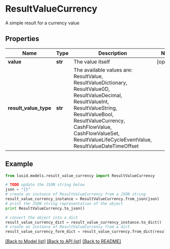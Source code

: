 # ResultValueCurrency

A simple result for a currency value

## Properties
Name | Type | Description | Notes
------------ | ------------- | ------------- | -------------
**value** | **str** | The value itself | [optional] 
**result_value_type** | **str** | The available values are: ResultValue, ResultValueDictionary, ResultValue0D, ResultValueDecimal, ResultValueInt, ResultValueString, ResultValueBool, ResultValueCurrency, CashFlowValue, CashFlowValueSet, ResultValueLifeCycleEventValue, ResultValueDateTimeOffset | 

## Example

```python
from lusid.models.result_value_currency import ResultValueCurrency

# TODO update the JSON string below
json = "{}"
# create an instance of ResultValueCurrency from a JSON string
result_value_currency_instance = ResultValueCurrency.from_json(json)
# print the JSON string representation of the object
print ResultValueCurrency.to_json()

# convert the object into a dict
result_value_currency_dict = result_value_currency_instance.to_dict()
# create an instance of ResultValueCurrency from a dict
result_value_currency_form_dict = result_value_currency.from_dict(result_value_currency_dict)
```
[[Back to Model list]](../README.md#documentation-for-models) [[Back to API list]](../README.md#documentation-for-api-endpoints) [[Back to README]](../README.md)


